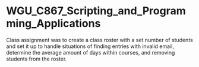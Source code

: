 # WGU_C867_Scripting_and_Programming_Applications

Class assignment was to create a class roster with a set number of students and set it up to handle situations of finding entries with invalid email, determine the
average amount of days within courses, and removing students from the roster.
